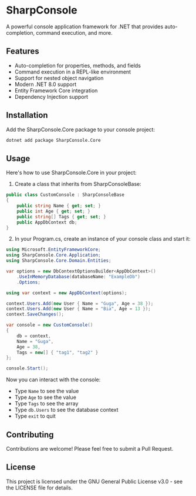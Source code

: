 # SharpConsole

A powerful console application framework for .NET that provides auto-completion, command execution, and more.

## Features

- Auto-completion for properties, methods, and fields
- Command execution in a REPL-like environment
- Support for nested object navigation
- Modern .NET 8.0 support
- Entity Framework Core integration
- Dependency Injection support

## Installation

Add the SharpConsole.Core package to your console project:

```bash
dotnet add package SharpConsole.Core
```

## Usage

Here's how to use SharpConsole.Core in your project:

1. Create a class that inherits from SharpConsoleBase:

```csharp
public class CustomConsole : SharpConsoleBase
{
    public string Name { get; set; }
    public int Age { get; set; }
    public string[] Tags { get; set; }
    public AppDbContext db;
}
```

2. In your Program.cs, create an instance of your console class and start it:

```csharp
using Microsoft.EntityFrameworkCore;
using SharpConsole.Core.Application;
using SharpConsole.Core.Domain.Entities;

var options = new DbContextOptionsBuilder<AppDbContext>()
    .UseInMemoryDatabase(databaseName: "ExampleDb")
    .Options;

using var context = new AppDbContext(options);

context.Users.Add(new User { Name = "Guga", Age = 38 });
context.Users.Add(new User { Name = "Bia", Age = 13 });
context.SaveChanges();

var console = new CustomConsole()
{
    db = context,
    Name = "Guga",
    Age = 38,
    Tags = new[] { "tag1", "tag2" }
};

console.Start();
```

Now you can interact with the console:
- Type `Name` to see the value
- Type `Age` to see the value
- Type `Tags` to see the array
- Type `db.Users` to see the database context
- Type `exit` to quit

## Contributing

Contributions are welcome! Please feel free to submit a Pull Request.

## License

This project is licensed under the GNU General Public License v3.0 - see the LICENSE file for details.
